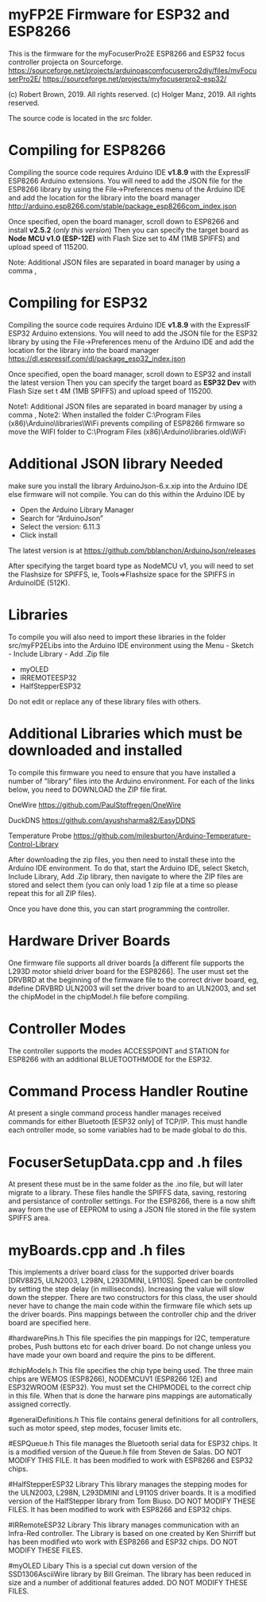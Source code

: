 # myFP2E Firmware for ESP32 and ESP8266
This is the firmware for the myFocuserPro2E ESP8266 and ESP32 focus controller projecta on Sourceforge.
https://sourceforge.net/projects/arduinoascomfocuserpro2diy/files/myFocuserPro2E/
https://sourceforge.net/projects/myfocuserpro2-esp32/

(c) Robert Brown, 2019. All rights reserved.
(c) Holger Manz, 2019. All rights reserved.

The source code is located in the src folder. 

# Compiling for ESP8266
Compiling the source code requires Arduino IDE **v1.8.9** with the ExpressIF ESP8266 Arduino extensions.
You will need to add the JSON file for the ESP8266 library by using the File->Preferences menu of the 
Arduino IDE and add the location for the library into the board manager
http://arduino.esp8266.com/stable/package_esp8266com_index.json

Once specified, open the board manager, scroll down to ESP8266 and install **v2.5.2** (*only this version*) 
Then you can specify the target board as **Node MCU v1.0 (ESP-12E)** with Flash Size set to 4M (1MB SPIFFS) and upload speed of 115200.

Note: Additional JSON files are separated in board manager by using a comma ,

# Compiling for ESP32
Compiling the source code requires Arduino IDE **v1.8.9** with the ExpressIF ESP32 Arduino extensions.
You will need to add the JSON file for the ESP32 library by using the File->Preferences menu of the 
Arduino IDE and add the location for the library into the board manager
https://dl.espressif.com/dl/package_esp32_index.json

Once specified, open the board manager, scroll down to ESP32 and install the latest version
Then you can specify the target board as **ESP32 Dev** with Flash Size set t 4M (1MB SPIFFS) and upload speed of 115200.

Note1: Additional JSON files are separated in board manager by using a comma ,
Note2: When installed the folder C:\Program Files (x86)\Arduino\libraries\WiFi prevents compiling of ESP8266 firmware so move the WIFI folder to
C:\Program Files (x86)\Arduino\libraries.old\WiFi

# Additional JSON library Needed
make sure you install the library ArduinoJson-6.x.xip into the Arduino IDE else firmware will not compile.
You can do this within the Arduino IDE by
- Open the Arduino Library Manager
- Search for “ArduinoJson”
- Select the version: 6.11.3
- Click install

The latest version is at https://github.com/bblanchon/ArduinoJson/releases

After specifying the target board type as NodeMCU v1, you will need to set the Flashsize for SPIFFS, ie, Tools=>Flashsize space for the SPIFFS in ArduinoIDE (512K).

# Libraries
To compile you will also need to import these libraries in the folder src/myFP2ELibs into the Arduino IDE environment using the Menu - Sketch - Include Library - Add .Zip file
- myOLED
- IRREMOTEESP32
- HalfStepperESP32

Do not edit or replace any of these library files with others.

# Additional Libraries which must be downloaded and installed
To compile this firmware you need to ensure that you have installed a number of "library" files into the Arduino environment. For each of the links below, you need to DOWNLOAD the ZIP file firat.

OneWire
https://github.com/PaulStoffregen/OneWire

DuckDNS
https://github.com/ayushsharma82/EasyDDNS

Temperature Probe
https://github.com/milesburton/Arduino-Temperature-Control-Library

After downloading the zip files, you then need to install these into the Arduino IDE environment. To do that, start the Arduino IDE, select Sketch, Include Library, Add .Zip library, then navigate to where the ZIP files are stored and select them (you can only load 1 zip file at a time so please repeat this for all ZIP files).

Once you have done this, you can start programming the controller.

# Hardware Driver Boards
One firmware file supports all driver boards [a different file supports the L293D motor shield driver board for the ESP8266]. The user must set the DRVBRD at the beginning of the firmware file to the correct driver board, eg, #define DRVBRD ULN2003 will set the driver board to an ULN2003, and set the chipModel in the chipModel.h file before compiling.

# Controller Modes
The controller supports the modes ACCESSPOINT and STATION for ESP8266 with an additional BLUETOOTHMODE for the ESP32. 

# Command Process Handler Routine
At present a single command process handler manages received commands for either Bluetooth [ESP32 only] of TCP/IP. This must handle each ontroller mode, so some variables had to be made global to do this.

# FocuserSetupData.cpp and .h files
At present these must be in the same folder as the .ino file, but will later migrate to a library. These files handle the SPIFFS data, saving, restoring and persistance of controller settings. For the ESP8266, there is a now shift away from the use of EEPROM to using a JSON file stored in the file system SPIFFS area.

# myBoards.cpp and .h files
This implements a driver board class for the supported driver boards [DRV8825, ULN2003, L298N, L293DMINI, L9110S]. Speed can be controlled by setting the step delay (in milliseconds). Increasing the value will slow down the stepper. There are two constructors for this class, the user should never have to change the main code within the firmware file which sets up the driver boards. Pins mappings between the controller chip and the driver board are specified here.

#hardwarePins.h
This file specifies the pin mappings for I2C, temperature probes, Push buttons etc for each driver board. Do not change unless you have made your own board and require the pins to be different.

#chipModels.h
This file specifies the chip type being used. The three main chips are WEMOS (ESP8266), NODEMCUV1 (ESP8266 12E) and ESP32WROOM (ESP32). You must set the CHIPMODEL to the correct chip in this file. When that is done the harware pins mappings are automatically assigned correctly.

#generalDefinitions.h
This file contains general definitions for all controllers, such as motor speed, step modes, focuser limits etc.

#ESPQueue.h
This file manages the Bluetooth serial data for ESP32 chips. It is a modified version of the Queue.h file from Steven de Salas. DO NOT MODIFY THIS FILE. It has been modified to work with ESP8266 and ESP32 chips.

#HalfStepperESP32 Library
This library manages the stepping modes for the ULN2003, L298N, L293DMINI and L9110S driver boards. It is a modified version of the HalfStepper library from Tom Biuso. DO NOT MODIFY THESE FILES. It has been modified to work with ESP8266 and ESP32 chips.

#IRRemoteESP32 Library
This library manages communication with an Infra-Red controller. The Library is based on one created by Ken Shirriff but has been modified wto work with ESP8266 and ESP32 chips. DO NOT MODIFY THESE FILES.

#myOLED Libary
This is a special cut down version of the SSD1306AsciiWire library by Bill Greiman. The library has been reduced in size and a number of additional features added. DO NOT MODIFY THESE FILES.



